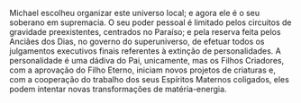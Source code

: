 ﻿Michael escolheu organizar este universo local; e agora ele é o seu soberano em supremacia. O seu poder pessoal é limitado pelos circuitos de gravidade preexistentes, centrados no Paraíso; e pela reserva feita pelos Anciães dos Dias, no governo do superuniverso, de efetuar todos os julgamentos executivos finais referentes à extinção de personalidades. A personalidade é uma dádiva do Pai, unicamente, mas os Filhos Criadores, com a aprovação do Filho Eterno, iniciam novos projetos de criaturas e, com a cooperação do trabalho dos seus Espíritos Maternos coligados, eles podem intentar novas transformações de matéria-energia.